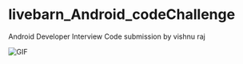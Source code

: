 # livebarn_Android_codeChallenge
Android Developer Interview Code submission by vishnu raj

![GIF](https://github.com/vishnurajn/livebarn_Android_codeChallenge/blob/main/Screenshot_Gifs_APK/LiveBarn_GIF_.gif)

